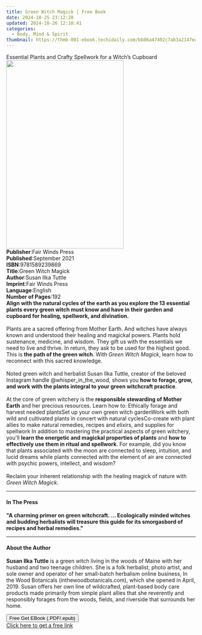 ```yaml
---
title: Green Witch Magick | Free Book
date: 2024-10-25 23:12:28
updated: 2024-10-26 12:18:41
categories:
  - Body, Mind & Spirit
thumbnail: https://thmb-001-ebook.techidaily.com/bb86a47492c7ab3a2147eabe301460badc89d00c11496c427567dad6feab3095.jpg
---
```

<main id="book-container">
  <div class="flex flex-col">
    <div class="book-brief flex-1 py-6 px-4 sm:p-6 md:py-10 md:px-8">
      <!-- brief-->
      <div class="book-brief-main">
        Essential Plants and Crafty Spellwork for a Witch’s Cupboard
      </div>
    </div>
    <div
      class="book-meta-info flex-1 grid gap-4 col-start-1 col-end-3 row-start-1 sm:mb-6 sm:grid-cols-4 lg:gap-6 lg:col-start-2 lg:row-end-6 lg:row-span-6 lg:mb-0"
    >
      <div
        class="book-meta-info-left place-content-center mt-4 p-4 text-sm leading-6 col-start-2 col-span-2 dark:text-slate-400"
      >
        <img
          class="w-full h-500 object-cover rounded-lg sm:h-255 sm:col-span-2 lg:col-span-full"
          src="https://img-001-ebook.techidaily.com/d49a9e3614c878f5a22f45314e1572ad1b921b7c553299cbc179767fe0be87b8.jpg"
          alt=""
          width="312"
          height="500"
        />
      </div>
      <div
        class="book-meta-info-right mt-2 col-start-1 row-start-2 col-span-3 self-center"
      >
        <!-- meta data  -->
        <div class="flex flex-col px-4 md:px-8">
          <div class="flex-1">
            <strong>Publisher</strong>:<span class="px-2"
              >Fair Winds Press</span
            >
          </div>
          <div class="flex-1">
            <strong>Published</strong>:<span class="px-2">September 2021</span>
          </div>
          <div class="flex-1">
            <strong>ISBN</strong>:<span class="px-2">9781589239869</span>
          </div>
          <div class="flex-1">
            <strong>Title</strong>:<span class="px-2">Green Witch Magick</span>
          </div>
          <div class="flex-1">
            <strong>Author</strong>:<span class="px-2">Susan Ilka Tuttle</span>
          </div>
          <div class="flex-1">
            <strong>Imprint</strong>:<span class="px-2">Fair Winds Press</span>
          </div>
          <div class="flex-1">
            <strong>Language</strong>:<span class="px-2">English</span>
          </div>
          <div class="flex-1">
            <strong>Number of Pages</strong>:<span class="px-2">192</span>
          </div>
        </div>
      </div>
    </div>
    <div class="book-description flex-1 py-6 px-4 sm:p-6 md:py-10 md:px-8">
      <div class="book-description-main">
        <div accordion-content="" id="description">
          <b
            >Align with the natural cycles of the earth as you explore the 13
            essential plants every green witch must know and have in their
            garden and cupboard for healing, spellwork, and divination. </b
          ><br /><br />
          Plants are a sacred offering from Mother Earth. And witches have
          always known and understood their healing and magickal powers. Plants
          hold sustenance, medicine, and wisdom. They gift us with the
          essentials we need to live and thrive. In return, they ask to be used
          for the highest good. This is <b>the path of the green witch</b>. With
          <i>Green Witch Magick</i>, learn how to reconnect with this sacred
          knowledge.<br /><br />
          Noted green witch and herbalist Susan Ilka Tuttle, creator of the
          beloved Instagram handle @whisper_in_the_wood, shows you
          <b
            >how to forage, grow, and work with the plants integral to your
            green witchcraft practice</b
          >.<br /><br />
          At the core of green witchery is the
          <b>responsible stewarding of Mother Earth</b> and her precious
          resources. Learn how to: Ethically forage and harvest needed plantsSet
          up your own green witch gardenWork with both wild and cultivated
          plants in concert with natural cyclesCo-create with plant allies to
          make natural remedies, recipes and elixirs, and supplies for spellwork
          In addition to mastering the practical aspects of green witchery,
          you'll
          <b>learn the energetic and magickal properties of plants</b> and
          <b>how to effectively use them in ritual and spellwork</b>. For
          example, did you know that plants associated with the moon are
          connected to sleep, intuition, and lucid dreams while plants connected
          with the element of air are connected with psychic powers, intellect,
          and wisdom?<br /><br />
          Reclaim your inherent relationship with the healing magick of nature
          with <i>Green Witch Magick</i>.
        </div>
        <div class="accordion-fader"></div>
      </div>
    </div>
    <div class="book-excerpts flex-1 py-6 px-4 sm:p-6 md:py-10 md:px-8">
      <!-- excerpts-->
      <div class="book-excerpts-main">
        <hr />
        <h4 class="placeholder placeholder-heading">
          <span>In The Press</span>
        </h4>
        <p>
          <b
            >"A charming primer on green witchcraft. ... Ecologically minded
            witches and budding herbalists will treasure this guide for its
            smorgasbord of recipes and herbal remedies."</b
          >
        </p>
      </div>
    </div>
    <div class="book-about-author flex-1 py-6 px-4 sm:p-6 md:py-10 md:px-8">
      <!-- about author-->
      <div class="book-main-author-main">
        <hr />
        <h4 class="placeholder placeholder-heading">
          <span>About the Author</span>
        </h4>
        <p></p>
        <p>
          <b>Susan Ilka Tuttle</b> is a green witch living in the woods of Maine
          with her husband and two teenage children. She is a folk herbalist,
          photo artist, and sole owner and operator of her small-batch herbalism
          online business, In the Wood Botanicals (inthewoodbotanicals.com),
          which she opened in April, 2019. Susan offers her own line of
          wildcrafted, plant-based body care products made primarily from simple
          plant allies that she reverently and responsibly forages from the
          woods, fields, and riverside that surrounds her home.
        </p>
        <p></p>
      </div>
    </div>
    <div class="book-free-get flex-1 py-6 px-4 sm:p-6 md:py-10 md:px-8">
      <button
        id="btn-free-get"
        class="bg-blue-500 hover:bg-blue-700 text-white font-bold py-2 px-4 rounded"
      >
        Free Get EBook (.PDF/.epub)
      </button>
      <div id="countdown-display" class="px-2 text-lg mt-2"></div>
      <a
        id="free-link"
        class="hidden bg-blue-500 hover:bg-blue-700 text-white font-bold py-2 px-4 rounded"
        href="https://www.ebooks.com/en-us/book/210377769/green-witch-magick/susan-ilka-tuttle/"
        target="_blank"
        >Click here to get a free link</a
      >
    </div>
    <script>
      let countdownTime = 0;
      let countdownInterval = null;
      document
        .getElementById('btn-free-get')
        .addEventListener('click', startCountdown);
      function startCountdown() {
        countdownTime = new Date().getTime() + 60000 * 3;
        countdownInterval = setInterval(updateCountdown, 1000);
        document.getElementById('btn-free-get').disabled = true;
        document
          .getElementById('btn-free-get')
          .classList.add('bg-gray-500', 'cursor-not-allowed');
      }
      function updateCountdown() {
        let currentTime = new Date().getTime();
        let timeLeft = countdownTime - currentTime;
        let secondsLeft = Math.floor(timeLeft / 1000);
        document.getElementById('countdown-display').innerHTML =
          `Remaining time: ${secondsLeft} seconds.`;
        if (secondsLeft <= 0) {
          clearInterval(countdownInterval);
          document.getElementById('btn-free-get').classList.add('hidden');
          document.getElementById('free-link').classList.remove('hidden');
          document.getElementById('countdown-display').innerHTML = '';
        }
      }
    </script>
  </div>
</main>
